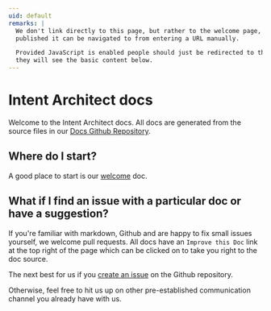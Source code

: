 ```yaml
---
uid: default
remarks: |
  We don't link directly to this page, but rather to the welcome page, however, as it is still
  published it can be navigated to from entering a URL manually.

  Provided JavaScript is enabled people should just be redirected to the welcome page, otherwise
  they will see the basic content below.
---
```

# Intent Architect docs

Welcome to the Intent Architect docs. All docs are generated from the source files in our [Docs Github Repository](https://github.com/IntentSoftware/Docs).

## Where do I start?

A good place to start is our [welcome](articles/getting-started/welcome/welcome.md) doc.

<script type="text/javascript">
  let prefix = window.location.pathname.toLowerCase() === "/docs" ? "/docs/" : "";
  window.location.href = `${prefix}articles/getting-started/welcome/welcome.html`;
</script>

## What if I find an issue with a particular doc or have a suggestion?

If you're familiar with markdown, Github and are happy to fix small issues yourself, we welcome pull requests. All docs have an `Improve this Doc` link at the top right of the page which can be clicked on to take you right to the doc source.

The next best for us if you [create an issue](https://github.com/IntentSoftware/Docs/issues/new/choose) on the Github repository.

Otherwise, feel free to hit us up on other pre-established communication channel you already have with us.